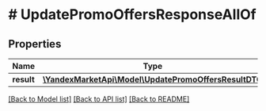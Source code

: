 # # UpdatePromoOffersResponseAllOf

## Properties

Name | Type | Description | Notes
------------ | ------------- | ------------- | -------------
**result** | [**\YandexMarketApi\Model\UpdatePromoOffersResultDTO**](UpdatePromoOffersResultDTO.md) |  | [optional]

[[Back to Model list]](../../README.md#models) [[Back to API list]](../../README.md#endpoints) [[Back to README]](../../README.md)
